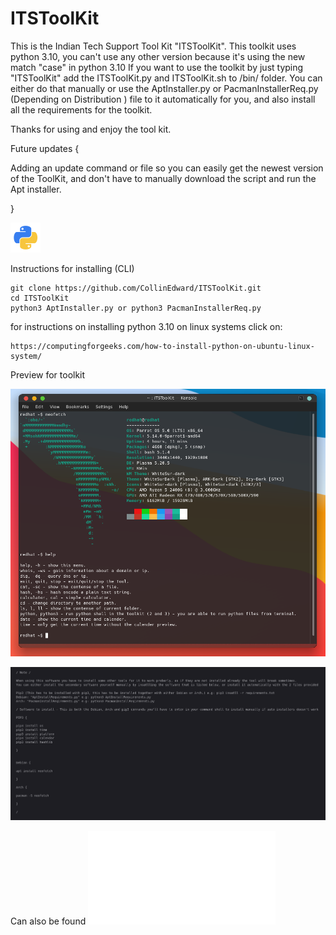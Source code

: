 # ITSToolKit
This is the Indian Tech Support Tool Kit "ITSToolKit".
This toolkit uses python 3.10, you can't use any other version because it's using the new match "case" in python 3.10 
If you want to use the toolkit by just typing "ITSToolKit" add the ITSToolKit.py and ITSToolKit.sh to /bin/ folder.
You can either do that manually or use the AptInstaller.py or PacmanInstallerReq.py (Depending on Distribution ) file to it automatically for you, and also install all the requirements for the toolkit.

Thanks for using and enjoy the tool kit.

Future updates {

Adding an update command or file so you can easily get the newest version of the ToolKit, and don't have to manually download the script and run the Apt installer.

}

![Screenshot](Other-python-icon.png)

Instructions for installing (CLI)
```
git clone https://github.com/CollinEdward/ITSToolKit.git
cd ITSToolKit
python3 AptInstaller.py or python3 PacmanInstallerReq.py
```


for instructions on installing python 3.10 on linux systems click on:
```
https://computingforgeeks.com/how-to-install-python-on-ubuntu-linux-system/
```

Preview for toolkit

![Screenshot](Preview_w_neofetch.png)

![Screenshot](ReqForTool.png)

Can also be found ![here](RequrementsForTool.txt)